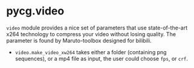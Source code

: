 # pycg.video

`video` module provides a nice set of parameters that use state-of-the-art x264 technology to compress your video without losing quality.
The parameter is found by Maruto-toolbox designed for bilibili.

- `video.make_video_xw264` takes either a folder (containing png sequences), or a mp4 file as input, the user could choose `fps`, or `crf`.
